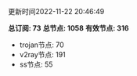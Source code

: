 更新时间2022-11-22 20:46:49

**总订阅: 73**
**总节点: 1058**
**有效节点: 316**
- trojan节点: 70
- v2ray节点: 191
- ss节点: 55
